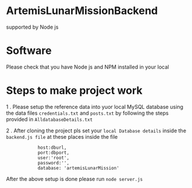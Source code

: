 # ArtemisLunarMissionBackend
supported by Node js

# Software

Please check that you have Node js and NPM installed in your local

# Steps to make project work

1 . Please setup the reference data into yuor local MySQL database using the data files `credentials.txt` and `posts.txt` by following the steps provided in `AlldatabaseDetails.txt`

2 . After cloning the project pls set your `local Database details` inside the `backend.js file` at these places inside the file

                host:dburl,
                port:dbport,
                user:'root',
                password:'',
                database: 'artemisLunarMission'

After the above setup is done please run `node server.js` 
